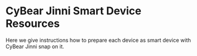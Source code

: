 # CyBear Jinni Smart Device Resources


Here we give instructions how to prepare each device as smart device with CyBear Jinni snap on it. 